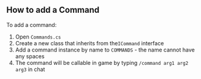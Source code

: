 ## How to add a Command

To add a command:

1. Open `Commands.cs`
2. Create a new class that inherits from the`ICommand` interface
3. Add a command instance by name to `COMMANDS` - the name cannot have any spaces
4. The command will be callable in game by typing `/command arg1 arg2 arg3` in chat
